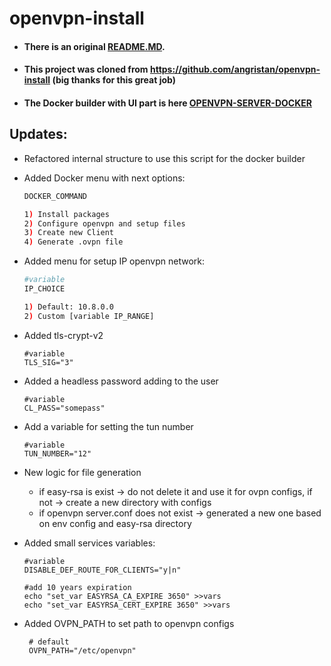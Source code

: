 # openvpn-install

- #### There is an original [README.MD](https://github.com/shuricksumy/openvpn-install/blob/my_main/README_ORIGINAL.md).
- #### This project was cloned from https://github.com/angristan/openvpn-install (big thanks for this great job)
- #### The Docker builder with UI part is here [**OPENVPN-SERVER-DOCKER**](https://github.com/shuricksumy/openvpn-server-docker)

## Updates:
- Refactored internal structure to use this script for the docker builder
- Added Docker menu with next options:
  ```bash
  DOCKER_COMMAND
  
  1) Install packages
  2) Configure openvpn and setup files
  3) Create new Client
  4) Generate .ovpn file
  ``` 
- Added menu for setup IP openvpn network:
  ```bash
  #variable
  IP_CHOICE
  
  1) Default: 10.8.0.0
  2) Custom [variable IP_RANGE]
  ```
- Added tls-crypt-v2
  ```
  #variable
  TLS_SIG="3"
  ```
- Added a headless password adding to the user
  ```
  #variable
  CL_PASS="somepass"
  ```
- Add a variable for setting the tun number
  ```
  #variable
  TUN_NUMBER="12"
  ```
- New logic for file generation
  - if easy-rsa is exist -> do not delete it and use it for ovpn configs, if not -> create a new directory with configs 
  - if openvpn server.conf does not exist -> generated a new one based on env config and easy-rsa directory

- Added small services variables:
  ```
  #variable
  DISABLE_DEF_ROUTE_FOR_CLIENTS="y|n"
  
  #add 10 years expiration
  echo "set_var EASYRSA_CA_EXPIRE 3650" >>vars
  echo "set_var EASYRSA_CERT_EXPIRE 3650" >>vars
  
  ```
- Added OVPN_PATH to set path to openvpn configs
  ```commandline
   # default
   OVPN_PATH="/etc/openvpn"
   ```
